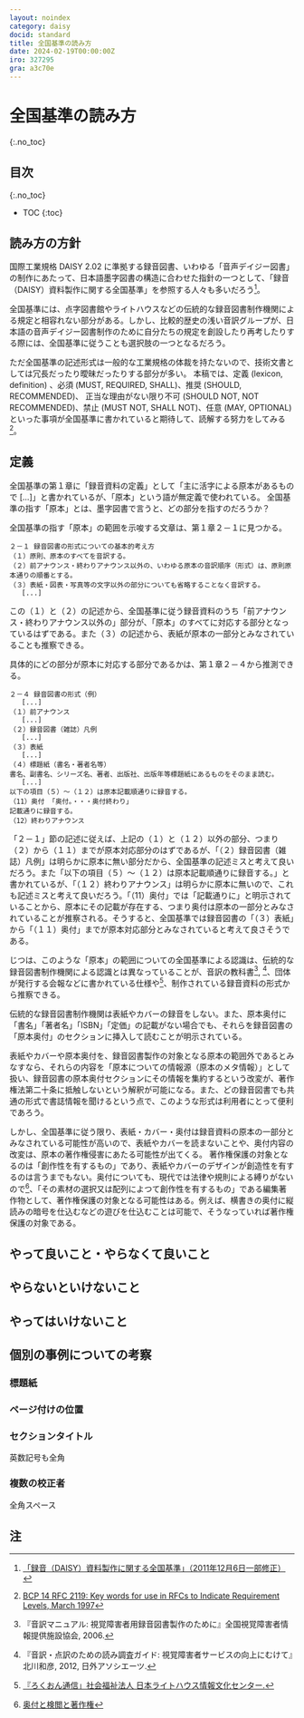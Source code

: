 ```yaml
---
layout: noindex
category: daisy
docid: standard
title: 全国基準の読み方
date: 2024-02-19T00:00:00Z
iro: 327295
gra: a3c70e
---
```


# 全国基準の読み方
{:.no_toc}

## 目次
{:.no_toc}

* TOC
{:toc}

## 読み方の方針

国際工業規格 DAISY 2.02 に準拠する録音図書、いわゆる「音声デイジー図書」の制作にあたって、日本語墨字図書の構造に合わせた指針の一つとして、「録音（DAISY）資料製作に関する全国基準」を参照する人々も多いだろう[^standard2011]。

[^standard2011]: [「録音（DAISY）資料製作に関する全国基準」（2011年12月6日一部修正）](https://www.jla.or.jp/portals/0/html/lsh/zenkokukijyun.html)

全国基準には、点字図書館やライトハウスなどの伝統的な録音図書制作機関による規定と相容れない部分がある。しかし、比較的歴史の浅い音訳グループが、日本語の音声デイジー図書制作のために自分たちの規定を創設したり再考したりする際には、全国基準に従うことも選択肢の一つとなるだろう。

ただ全国基準の記述形式は一般的な工業規格の体裁を持たないので、技術文書としては冗長だったり曖昧だったりする部分が多い。
本稿では、定義 (lexicon, definition) 、必須 (MUST, REQUIRED, SHALL)、推奨 (SHOULD, RECOMMENDED)、 正当な理由がない限り不可 (SHOULD NOT, NOT RECOMMENDED)、禁止 (MUST NOT, SHALL NOT)、任意 (MAY, OPTIONAL) といった事項が全国基準に書かれていると期待して、読解する努力をしてみる[^bcp14rfc2119]。

[^bcp14rfc2119]: [BCP 14 RFC 2119: Key words for use in RFCs to Indicate Requirement Levels, March 1997](https://www.rfc-editor.org/info/rfc2119)

## 定義

全国基準の第１章に「録音資料の定義」として「主に活字による原本があるもので [...]」と書かれているが、「原本」という語が無定義で使われている。
全国基準の指す「原本」とは、墨字図書で言うと、どの部分を指すのだろうか？

全国基準の指す「原本」の範囲を示唆する文章は、第１章２－１に見つかる。

```
２－１ 録音図書の形式についての基本的考え方
（１）原則、原本のすべてを音訳する。
（２）前アナウンス・終わりアナウンス以外の、いわゆる原本の音訳順序（形式）は、原則原本通りの順番とする。
（３）表紙・図表・写真等の文字以外の部分についても省略することなく音訳する。
   [...]
```
この（１）と（２）の記述から、全国基準に従う録音資料のうち「前アナウンス・終わりアナウンス以外の」部分が、「原本」のすべてに対応する部分となっているはずである。また（３）の記述から、表紙が原本の一部分とみなされていることも推察できる。

具体的にどの部分が原本に対応する部分であるかは、第１章２－４から推測できる。
```
２－４ 録音図書の形式（例）
   [...]
（１）前アナウンス
   [...]
（２）録音図書（雑誌）凡例
   [...]
（３）表紙
   [...]
（４）標題紙（書名・著者名等）
書名、副書名、シリーズ名、著者、出版社、出版年等標題紙にあるものをそのまま読む。
   [...]
以下の項目（５）～（１２）は原本記載順通りに録音する。
（11）奥付 「奥付。・・・奥付終わり」
記載通りに録音する。
（12）終わりアナウンス
```
「２－１」節の記述に従えば、上記の（１）と（１２）以外の部分、つまり（２）から（１１）までが原本対応部分のはずであるが、「（２）録音図書（雑誌）凡例」は明らかに原本に無い部分だから、全国基準の記述ミスと考えて良いだろう。また「以下の項目（５）～（１２）は原本記載順通りに録音する。」と書かれているが、「（１２）終わりアナウンス」は明らかに原本に無いので、これも記述ミスと考えて良いだろう。「（11）奥付」では「記載通りに」と明示されていることから、原本にその記載が存在する、つまり奥付は原本の一部分とみなされていることが推察される。そうすると、全国基準では録音図書の「（３）表紙」から「（１１）奥付」までが原本対応部分とみなされていると考えて良さそうである。

じつは、このような「原本」の範囲についての全国基準による認識は、伝統的な録音図書制作機関による認識とは異なっていることが、音訳の教科書[^onyakut], [^kitagawa2012]、団体が発行する会報などに書かれている仕様や[^rokuont]、制作されている録音資料の形式から推察できる。

[^onyakut]: 『音訳マニュアル: 視覚障害者用録音図書製作のために』全国視覚障害者情報提供施設協会, 2006.

[^kitagawa2012]: 『音訳・点訳のための読み調査ガイド: 視覚障害者サービスの向上にむけて』北川和彦, 2012, 日外アソシエーツ.

[^rokuont]: [『ろくおん通信」社会福祉法人 日本ライトハウス情報文化センター.](https://www.lighthouse.or.jp/iccb/publications/index_publications/index_rokuon/)

伝統的な録音図書制作機関は表紙やカバーの録音をしない。また、原本奥付に「書名」「著者名」「ISBN」「定価」の記載がない場合でも、それらを録音図書の「原本奥付」のセクションに挿入して読むことが明示されている。

表紙やカバーや原本奥付を、録音図書製作の対象となる原本の範囲外であるとみなすなら、それらの内容を「原本についての情報源（原本のメタ情報）」として扱い、録音図書の原本奥付セクションにその情報を集約するという改変が、著作権法第二十条に抵触しないという解釈が可能になる。また、どの録音図書でも共通の形式で書誌情報を聞けるという点で、このような形式は利用者にとって便利であろう。

しかし、全国基準に従う限り、表紙・カバー・奥付は録音資料の原本の一部分とみなされている可能性が高いので、表紙やカバーを読まないことや、奥付内容の改変は、原本の著作権侵害にあたる可能性が出てくる。
著作権保護の対象となるのは「創作性を有するもの」であり、表紙やカバーのデザインが創造性を有するのは言うまでもない。奥付についても、現代では法律や規則による縛りがないので[^okuduke]、「その素材の選択又は配列によつて創作性を有するもの」である編集著作物として、著作権保護の対象となる可能性はある。例えば、横書きの奥付に縦読みの暗号を仕込むなどの遊びを仕込むことは可能で、そうなっていれば著作権保護の対象である。

[^okuduke]: [奥付と検閲と著作権](https://www.library.chiyoda.tokyo.jp/uploads/findbook/collection/naimusho/kikakutenji/naimushou_archive1.pdf)

## やって良いこと・やらなくて良いこと

## やらないといけないこと

## やってはいけないこと

## 個別の事例についての考察

### 標題紙

### ページ付けの位置

### セクションタイトル
英数記号も全角

### 複数の校正者
全角スペース



## 注

